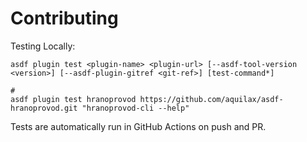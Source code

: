# Contributing

Testing Locally:

```shell
asdf plugin test <plugin-name> <plugin-url> [--asdf-tool-version <version>] [--asdf-plugin-gitref <git-ref>] [test-command*]

#
asdf plugin test hranoprovod https://github.com/aquilax/asdf-hranoprovod.git "hranoprovod-cli --help"
```

Tests are automatically run in GitHub Actions on push and PR.
